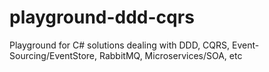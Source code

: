 # playground-ddd-cqrs
Playground for C# solutions dealing with DDD, CQRS, Event-Sourcing/EventStore, RabbitMQ, Microservices/SOA, etc
